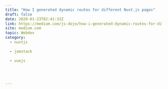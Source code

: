```yaml
---
title: "How I generated dynamic routes for different Nuxt.js pages"
draft: false
date: 2020-01-23T02:41:33Z
link: https://medium.com/js-dojo/how-i-generated-dynamic-routes-for-different-nuxt-js-pages-ce2ee6972743?source=rss------jamstack-5&utm_medium=RSS&utm_source=hune
site: medium.com
topic: Webdev
category:
  - nuxtjs
  
  - jamstack
  
  - vuejs
  
   
  

---
```

